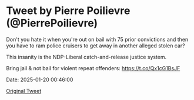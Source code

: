 # Tweet by Pierre Poilievre (@PierrePoilievre)

Don't you hate it when you're out on bail with 75 prior convictions and then you have to ram police cruisers to get away in another alleged stolen car? 

This insanity is the NDP-Liberal catch-and-release justice system. 

Bring jail & not bail for violent repeat offenders: https://t.co/Qx1cG1BsJF

Date: 2025-01-20 00:46:00

[Original Tweet](https://x.com/PierrePoilievre/status/1881141089811526117)
